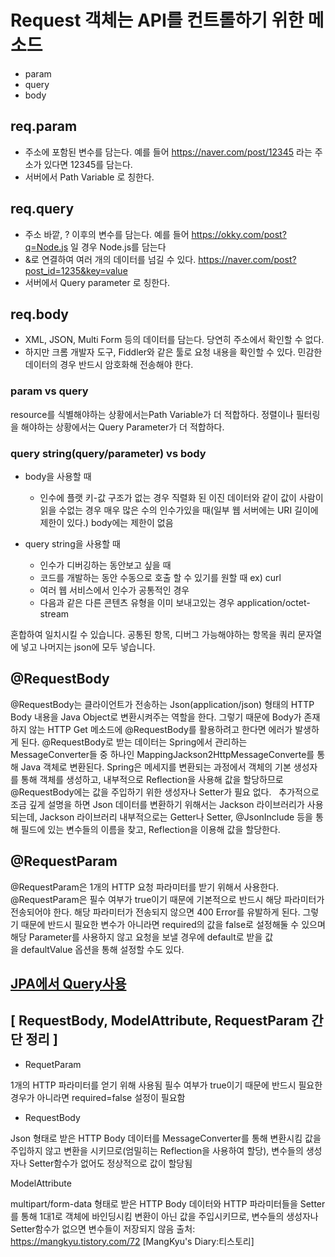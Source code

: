 # Request 객체는 API를 컨트롤하기 위한 메소드

- param
- query
- body


## req.param

- 주소에 포함된 변수를 담는다. 예를 들어 https://naver.com/post/12345 라는 주소가 있다면 12345를 담는다.
- 서버에서 Path Variable 로 칭한다.

## req.query

- 주소 바깥, ? 이후의 변수를 담는다. 예를 들어 https://okky.com/post?q=Node.js 일 경우 Node.js를 담는다
- &로 연결하여 여러 개의 데이터를 넘길 수 있다. https://naver.com/post?post_id=1235&key=value
- 서버에서 Query parameter 로 칭한다.

## req.body

- XML, JSON, Multi Form 등의 데이터를 담는다. 당연히 주소에서 확인할 수 없다.
- 하지만 크롬 개발자 도구, Fiddler와 같은 툴로 요청 내용을 확인할 수 있다. 민감한 데이터의 경우 반드시 암호화해 전송해야 한다.
 

### param vs query
resource를 식별해야하는 상황에서는Path Variable가 더 적합하다.
정렬이나 필터링을 해야하는 상황에서는 Query Parameter가 더 적합하다.
 

### query string(query/parameter) vs body
- body을 사용할 때 
  - 인수에 플랫 키-값 구조가 없는 경우
  직렬화 된 이진 데이터와 같이 값이 사람이 읽을 수없는 경우
  매우 많은 수의 인수가있을 때(일부 웹 서버에는 URI 길이에 제한이 있다.) body에는 제한이 없음

- query string을 사용할 때
  - 인수가 디버깅하는 동안보고 싶을 때
  - 코드를 개발하는 동안 수동으로 호출 할 수 있기를 원할 때
    ex) curl
  - 여러 웹 서비스에서 인수가 공통적인 경우
  - 다음과 같은 다른 콘텐츠 유형을 이미 보내고있는 경우 application/octet-stream

혼합하여 일치시킬 수 있습니다. 공통된 항목, 디버그 가능해야하는 항목을 쿼리 문자열에 넣고 나머지는 json에 모두 넣습니다.


## @RequestBody

@RequestBody는 클라이언트가 전송하는 Json(application/json) 형태의 HTTP Body 내용을 Java Object로 변환시켜주는 역할을 한다.
그렇기 때문에 Body가 존재하지 않는 HTTP Get 메소드에 @RequestBody를 활용하려고 한다면 에러가 발생하게 된다.
@RequestBody로 받는 데이터는 Spring에서 관리하는 MessageConverter들 중 하나인 MappingJackson2HttpMessageConverte를 통해 Java 객체로 변환된다. 
Spring은 메세지를 변환되는 과정에서 객체의 기본 생성자를 통해 객체를 생성하고, 
내부적으로 Reflection을 사용해 값을 할당하므로 @RequestBody에는 값을 주입하기 위한 생성자나 Setter가 필요 없다.
 
추가적으로 조금 깊게 설명을 하면 Json 데이터를 변환하기 위해서는 Jackson 라이브러리가 사용되는데, 
Jackson 라이브러리 내부적으로는 Getter나 Setter, @JsonInclude 등을 통해 필드에 있는 변수들의 이름을 찾고, Reflection을 이용해 값을 할당한다.


## @RequestParam

@RequestParam은 1개의 HTTP 요청 파라미터를 받기 위해서 사용한다. 
@RequestParam은 필수 여부가 true이기 때문에 기본적으로 반드시 해당 파라미터가 전송되어야 한다. 해당 파라미터가 전송되지 않으면 400 Error를 유발하게 된다. 
그렇기 때문에 반드시 필요한 변수가 아니라면 required의 값을 false로 설정해둘 수 있으며 해당 Parameter를 사용하지 않고 요청을 보낼 경우에 default로 받을 값을 defaultValue 옵션을 통해 설정할 수도 있다.
 
## [JPA에서 Query사용](https://sundries-in-myidea.tistory.com/91)


## [ RequestBody, ModelAttribute, RequestParam 간단 정리 ]

* RequetParam

1개의 HTTP 파라미터를 얻기 위해 사용됨
필수 여부가 true이기 때문에 반드시 필요한 경우가 아니라면 required=false 설정이 필요함


* RequestBody

Json 형태로 받은 HTTP Body 데이터를 MessageConverter를 통해 변환시킴
값을 주입하지 않고 변환을 시키므로(엄밀히는 Reflection을 사용하여 할당), 변수들의 생성자나 Setter함수가 없어도 정상적으로 값이 할당됨


ModelAttribute

multipart/form-data 형태로 받은 HTTP Body 데이터와 HTTP 파라미터들을 Setter를 통해 1대1로 객체에 바인딩시킴
변환이 아닌 값을 주입시키므로, 변수들의 생성자나 Setter함수가 없으면 변수들이 저장되지 않음
출처: https://mangkyu.tistory.com/72 [MangKyu's Diary:티스토리]
